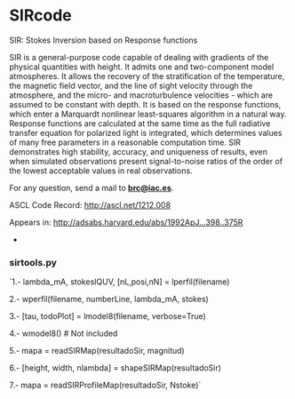 # SIRcode
 SIR: Stokes Inversion based on Response functions
 
 SIR is a general-purpose code capable of dealing with gradients of the physical quantities with height. It admits one and two-component model atmospheres. It allows the recovery of the stratification of the temperature, the magnetic field vector, and the line of sight velocity through the atmosphere, and the micro- and macroturbulence velocities - which are assumed to be constant with depth. It is based on the response functions, which enter a Marquardt nonlinear least-squares algorithm in a natural way. Response functions are calculated at the same time as the full radiative transfer equation for polarized light is integrated, which determines values of many free parameters in a reasonable computation time. SIR demonstrates high stability, accuracy, and uniqueness of results, even when simulated observations present signal-to-noise ratios of the order of the lowest acceptable values in real observations.
 
For any question, send a mail to **brc@iac.es**.
 
ASCL Code Record: http://ascl.net/1212.008

Appears in: http://adsabs.harvard.edu/abs/1992ApJ...398..375R

-

### sirtools.py

`1.-  lambda_mA, stokesIQUV, [nL,posi,nN] = lperfil(filename)

2.-  wperfil(filename, numberLine, lambda_mA, stokes)

3.-  [tau, todoPlot] = lmodel8(filename, verbose=True)

4.-  wmodel8() # Not included

5.-  mapa = readSIRMap(resultadoSir, magnitud)

6.-  [height, width, nlambda] = shapeSIRMap(resultadoSir)

7.-  mapa = readSIRProfileMap(resultadoSir, Nstoke)`